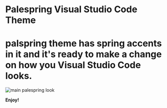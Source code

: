 # Palespring Visual Studio Code Theme

# palspring theme has spring accents in it and it's ready to make a change on how you Visual Studio Code looks.

![main palespring look]("./assets/main.png")

**Enjoy!**
